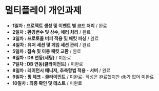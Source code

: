 # 멀티플레이 개인과제
- **1일차 : 프로젝트 생성 및 이벤트 별 코드 처리** / 완료
- **2일차 : 환경변수 및 상수, 에러 처리** / 완료
- **3일차 : 프로토콜 버퍼 적용 및 패킷 파싱** / 완료
- **4일차 : 유저 세션 및 게임 세션 관리** / 완료
- **5일차 : 접속 및 이동 패킷 교환** / 완료
- **6일차 : DB 연동(세팅)** / 미완료
- **7일차 : DB 연동(클라이언트)** / 미완료
- **8일차 : 레이턴시 매니저, 추측항법 적용 - 서버** / 완료
- **9일차 : 핑 체크 - 클라이언트** / 미완료- 작성은 완료했지만 db가 없어 미완료
- **10일차 : 최종 확인 및 테스트** / 미완료
